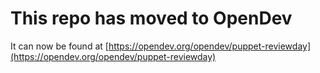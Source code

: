 # This repo has moved to OpenDev

It can now be found at [https://opendev.org/opendev/puppet-reviewday](https://opendev.org/opendev/puppet-reviewday)
